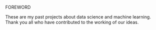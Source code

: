 FOREWORD

These are my past projects about data science and machine learning. Thank you all who have contributed to the working of our ideas.
